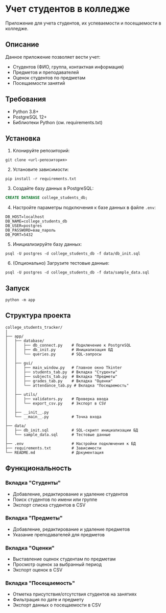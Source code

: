 # Учет студентов в колледже

Приложение для учета студентов, их успеваемости и посещаемости в колледже.

## Описание

Данное приложение позволяет вести учет:
- Студентов (ФИО, группа, контактная информация)
- Предметов и преподавателей
- Оценок студентов по предметам
- Посещаемости занятий

## Требования

- Python 3.8+
- PostgreSQL 12+
- Библиотеки Python (см. requirements.txt)

## Установка

1. Клонируйте репозиторий:
```
git clone <url-репозитория>
```

2. Установите зависимости:
```
pip install -r requirements.txt
```

3. Создайте базу данных в PostgreSQL:
```sql
CREATE DATABASE college_students_db;
```

4. Настройте параметры подключения к базе данных в файле `.env`:
```
DB_HOST=localhost
DB_NAME=college_students_db
DB_USER=postgres
DB_PASSWORD=ваш_пароль
DB_PORT=5432
```

5. Инициализируйте базу данных:
```
psql -U postgres -d college_students_db -f data/db_init.sql
```

6. (Опционально) Загрузите тестовые данные:
```
psql -U postgres -d college_students_db -f data/sample_data.sql
```

## Запуск

```
python -m app
```

## Структура проекта

```
college_students_tracker/
│
├── app/
│   ├── database/
│   │   ├── db_connect.py    # Подключение к PostgreSQL
│   │   ├── db_init.py       # Инициализация БД
│   │   └── queries.py       # SQL-запросы
│   │
│   ├── gui/
│   │   ├── main_window.py   # Главное окно Tkinter
│   │   ├── students_tab.py  # Вкладка "Студенты"
│   │   ├── subjects_tab.py  # Вкладка "Предметы"
│   │   ├── grades_tab.py    # Вкладка "Оценки"
│   │   └── attendance_tab.py # Вкладка "Посещаемость"
│   │
│   ├── utils/
│   │   ├── validators.py    # Проверка ввода
│   │   └── export_csv.py    # Экспорт в CSV
│   │
│   ├── __init__.py
│   └── __main__.py          # Точка входа
│
├── data/
│   ├── db_init.sql          # SQL-скрипт инициализации БД
│   └── sample_data.sql      # Тестовые данные
│
├── .env                     # Настройки подключения к БД
├── requirements.txt         # Зависимости
└── README.md                # Документация
```

## Функциональность

### Вкладка "Студенты"
- Добавление, редактирование и удаление студентов
- Поиск студентов по имени или группе
- Экспорт списка студентов в CSV

### Вкладка "Предметы"
- Добавление, редактирование и удаление предметов
- Указание преподавателей для предметов

### Вкладка "Оценки"
- Выставление оценок студентам по предметам
- Просмотр оценок за выбранный период
- Экспорт оценок в CSV

### Вкладка "Посещаемость"
- Отметка присутствия/отсутствия студентов на занятиях
- Фильтрация по дате и предмету
- Экспорт данных о посещаемости в CSV